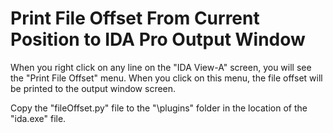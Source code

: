 # Print File Offset From Current Position to IDA Pro Output Window

When you right click on any line on the "IDA View-A" screen, you will see the "Print File Offset" menu. When you click on this menu, the file offset will be printed to the output window screen.

Copy the "fileOffset.py" file to the "\plugins" folder in the location of the "ida.exe" file.

